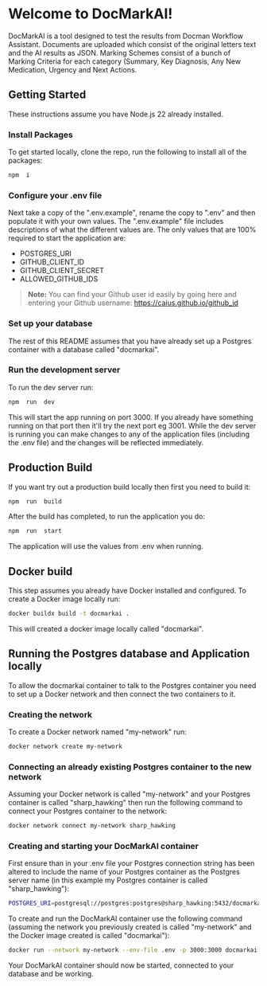 # Welcome to DocMarkAI!

DocMarkAI is a tool designed to test the results from Docman Workflow Assistant. Documents are uploaded which consist of the original letters text and the AI results as JSON. Marking Schemes consist of a bunch of Marking Criteria for each category (Summary, Key Diagnosis, Any New Medication, Urgency and Next Actions.

## Getting Started
These instructions assume you have Node.js 22 already installed.

### Install Packages
To get started locally, clone the repo, run the following to install all of the packages:
```bash
npm  i
```
### Configure your .env file
Next take a copy of the ".env.example", rename the copy to ".env" and then populate it with your own values. The ".env.example" file includes descriptions of what the different values are. The only values that are 100% required to start the application are:

 - POSTGRES_URI 
 - GITHUB_CLIENT_ID 
 - GITHUB_CLIENT_SECRET
 - ALLOWED_GITHUB_IDS

 > **Note:** You can find your Github user id easily by going here and entering your Github username: https://caius.github.io/github_id
### Set up your database
The rest of this README assumes that you have already set up a Postgres container with a database called "docmarkai".

### Run the development server
To run the dev server run:
```bash
npm  run  dev
```
This will start the app running on port 3000. If you already have something running on that port then it'll try the next port eg 3001.
While the dev server is running you can make changes to any of the application files (including the .env file) and the changes will be reflected immediately.

## Production Build
If you want try out a production build locally then first you need to build it:
```bash
npm  run  build
```
After the build has completed, to run the application you do:
```bash
npm  run  start
```
The application will use the values from .env when running.

## Docker build
This step assumes you already have Docker installed and configured.
To create a Docker image locally run:
```bash
docker buildx build -t docmarkai .
```
This will created a docker image locally called "docmarkai". 

## Running the Postgres database and Application locally
To allow the docmarkai container to talk to the Postgres container you need to set up a Docker network and then connect the two containers to it.
### Creating the network
To create a Docker network named "my-network" run:
```bash
docker network create my-network
```
### Connecting an already existing Postgres container to the new network
Assuming your Docker network is called "my-network" and your Postgres container is called "sharp_hawking" then run the following command to connect your Postgres container to the network:
```bash
docker network connect my-network sharp_hawking
```
### Creating and starting your DocMarkAI container
First ensure than in your .env file your Postgres connection string has been altered to include the name of your Postgres container as the Postgres server name (in this example my Postgres container is called "sharp_hawking"):
```bash
POSTGRES_URI=postgresql://postgres:postgres@sharp_hawking:5432/docmarkai
```
To create and run the DocMarkAI container use the following command (assuming the network you previously created is called "my-network" and the Docker image created is called "docmarkai"):
```bash
docker run --network my-network --env-file .env -p 3000:3000 docmarkai
```
Your DocMarkAI container should now be started, connected to your database and be working.
